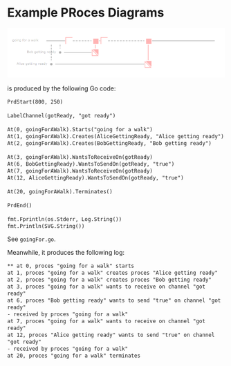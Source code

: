 Example PRoces Diagrams
=======================

![](goingFor.png)

is produced by the following Go code:

    PrdStart(800, 250)

    LabelChannel(gotReady, "got ready")

    At(0, goingForAWalk).Starts("going for a walk")
    At(1, goingForAWalk).Creates(AliceGettingReady, "Alice getting ready")
    At(2, goingForAWalk).Creates(BobGettingReady, "Bob getting ready")

    At(3, goingForAWalk).WantsToReceiveOn(gotReady)
    At(6, BobGettingReady).WantsToSendOn(gotReady, "true")
    At(7, goingForAWalk).WantsToReceiveOn(gotReady)
    At(12, AliceGettingReady).WantsToSendOn(gotReady, "true")

    At(20, goingForAWalk).Terminates()

    PrdEnd()

    fmt.Fprintln(os.Stderr, Log.String())
    fmt.Println(SVG.String())

See `goingFor.go`.

Meanwhile, it produces the following log:

	** at 0, proces "going for a walk" starts
	at 1, proces "going for a walk" creates proces "Alice getting ready"
	at 2, proces "going for a walk" creates proces "Bob getting ready"
	at 3, proces "going for a walk" wants to receive on channel "got ready"
	at 6, proces "Bob getting ready" wants to send "true" on channel "got ready"
	- received by proces "going for a walk"
	at 7, proces "going for a walk" wants to receive on channel "got ready"
	at 12, proces "Alice getting ready" wants to send "true" on channel "got ready"
	- received by proces "going for a walk"
	at 20, proces "going for a walk" terminates

